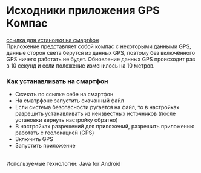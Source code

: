 <h1>Исходники приложения GPS Компас</h1>
<a href="https://github.com/igor-shikarev/ishKompas/blob/main/app-release.apk" target="_blank">ссылка для установки на смартфон</a>
<br />Приложение представляет собой компас с некоторыми данными GPS, данные сторон света берутся из данных GPS, поэтому без включённого GPS ничего работать не будет. Обновление данных GPS происходит раз в 10 секунд и если положение изменилось на 10 метров.
<h3>Как устанавливать на смартфон</h3>
<ul>
  <li>Скачать по ссылке себе на смартфон</li>
  <li>На сматрфоне запустить скачанный файл</li>
  <li>Если система безопасности ругается на файл, то в настройках разрешить устанавливать из неизвестных источников (после установки вернуть настройку обратно)</li>
  <li>В настройках разрешений для приложений, разрешить приложению работать с геолокацией (GPS)</li>
  <li>Включить GPS</li>
  <li>Запустить приложение</li>
</ul>
<br />Используемые технологии: Java for Android
